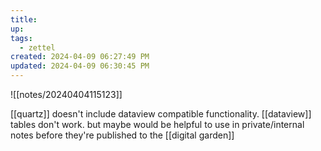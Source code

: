```yaml
---
title:
up: 
tags:
  - zettel
created: 2024-04-09 06:27:49 PM
updated: 2024-04-09 06:30:45 PM
---
```

![[notes/20240404115123]]

[[quartz]] doesn't include dataview compatible functionality. [[dataview]] tables don't work. but maybe would be helpful to use in private/internal notes before they're published to the [[digital garden]]